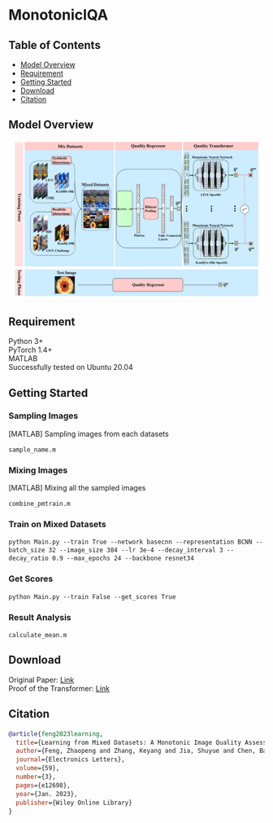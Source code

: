 # MonotonicIQA
## Table of Contents
<ul>
    <li><a href="#Model-Overview">Model Overview</a></li>
    <li><a href="#Requirement">Requirement</a></li>
    <li><a href="#Getting-Started">Getting Started</a></li>
    <li><a href="#Download">Download</a></li>
    <li><a href="#Citation">Citation</a></li>
</ul>

## Model Overview
<img width="1600" alt="image" src="https://github.com/SuperBruceJia/MonotonicIQA/blob/main/Fig/Fig2.png">

## Requirement
Python 3+<br>
PyTorch 1.4+<br>
MATLAB<br>
Successfully tested on Ubuntu 20.04

## Getting Started
### Sampling Images
[MATLAB] Sampling images from each datasets
```shell
sample_name.m
```

### Mixing Images
[MATLAB] Mixing all the sampled images
```shell
combine_pmtrain.m
```

### Train on Mixed Datasets
```shell
python Main.py --train True --network basecnn --representation BCNN --batch_size 32 --image_size 384 --lr 3e-4 --decay_interval 3 --decay_ratio 0.9 --max_epochs 24 --backbone resnet34
```

### Get Scores
```shell
python Main.py --train False --get_scores True
```

### Result Analysis
```shell
calculate_mean.m
```

## Download
Original Paper: [Link](https://ietresearch.onlinelibrary.wiley.com/doi/epdf/10.1049/ell2.12698?download=true)<br>
Proof of the Transformer: [Link](https://github.com/SuperBruceJia/MonotonicIQA/blob/main/%5BProof%5D%20Proof%20of%20the%20Transformer.pdf)

## Citation
```bibtex
@article{feng2023learning,
  title={Learning from Mixed Datasets: A Monotonic Image Quality Assessment Model},
  author={Feng, Zhaopeng and Zhang, Keyang and Jia, Shuyue and Chen, Baoliang and Wang, Shiqi},
  journal={Electronics Letters},
  volume={59},
  number={3},
  pages={e12698},
  year={Jan. 2023},
  publisher={Wiley Online Library}
}
```
